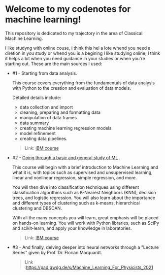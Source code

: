 #  Welcome to my codenotes for machine learning!

This repository is dedicated to my trajectory in the area of Classical Machine Learning.

I like studyng with online couse, i think this hel a lote whend you need a diretion in you study or whend you is a begining
I like studying online, I think it helps a lot when you need guidance in your studies or when you're starting out. These are the main sources I used: 

* #1 - Starting from data analysis.

  This course covers everything from the fundamentals of data analysis with Python to the creation and evaluation of data models.
  
  Detailed details include:
  - data collection and import
  - cleaning, preparing and formatting data
  - manipulation of data frames
  - data summary
  - creating machine learning regression models
  - model refinement
  - creating data pipelines.

  > Link: [IBM course](https://www.coursera.org/learn/data-analysis-with-python)
* #2 - [Going through a basic and general study of ML](https://github.com/GubioGL/Phd_ML/blob/main/%232/%232.html) .

  This course will begin with a brief introduction to Machine Learning and what it is, with topics such as supervised and unsupervised learning, linear and nonlinear regression, simple regression, and more.
  
  You will then dive into classification techniques using different classification algorithms such as K-Nearest Neighbors (KNN), decision trees, and logistic regression. You will also learn about the importance and different types of clustering such as k-means, hierarchical clustering and DBSCAN.
  
  With all the many concepts you will learn, great emphasis will be placed on hands-on learning. You will work with Python libraries, such as SciPy and scikit-learn, and apply your knowledge in laboratories.
  > Link: [IBM course](https://www.coursera.org/learn/machine-learning-with-python) 

* #3 - And finally, delving deeper into neural networks through a "Lecture Series" given by Prof. Dr. Florian Marquardt.

  > Link :https://pad.gwdg.de/s/Machine_Learning_For_Physicists_2021
